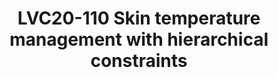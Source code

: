 ---
categories:
- lvc20
description: 'Due to the increasing complexity of SoCs, we''re now seeing lots of
  thermal sensors on the die to quickly detect hot spots and allow the OS to take
  steps to mitigate these events. The Linux thermal framework provides mechanisms
  such as inputs for better scheduling, frequency throttling, idle injection and turning
  on fans to prevent the silicon from getting damaged from overheating. This is also
  called as junction temperature management.<br /> <br /> The Linux thermal framework
  is also used for managing the skin temperature of a device - the temperature that
  users feel when they hold and use the device. However, this skin temperature management
  involves manual characterisation of performance states for devices such as CPU and
  GPU to the its effect on the skin temperature of the device.<br /> <br /> So the
  framework is doing two distinct tasks: preventing silicon damage and preventing
  skin burns for users by capping the power of a device. We feel these tasks should
  be handled by different frameworks.<br /> <br /> We''re currently experimenting
  the kernel''s energy model to dynamically build a hierarchy of power constraints
  and allow the platform integrator to set limits for each power domain using the
  powercap framework. This will allow the kernel to manage the power consumption (and
  hence dissipation) budget of the various devices on the Soc more autonomously, leading
  to better performance at a given power budget instead of overcoming the primary
  goal of the thermal framework which is mitigate at the limits.<br /> <br /> Attendees
  are expected to know a little bit about how the current thermal framework works,
  but don''t need to know all the technical details. We will cover the conceptual
  differences between the current and proposed models as an introduction in the talk.<br
  />'
image: /assets/images/featured-images/lvc20/LVC20-110.png
session_id: LVC20-110
session_room: Linux/Android
session_slot:
  end_time: 2020-09-22 13:50
  start_time: 2020-09-22 13:25
session_speakers:
- speaker_bio: Daniel worked in 1998 in the Space Industry and Air traffic management
    for distributed system project in life safety constraints. He acquired for this
    project a system programming expertise. &lt;br /&gt; &lt;br /&gt; He joined IBM
    in 2004 and since this date he does kernel hacking and pushed upstream the resource
    virtualization with the namespaces. He is the author and maintainer of the Linux
    Container (LXC).&lt;br /&gt; &lt;br /&gt; In 2012, he joined Linaro to work in
    the power management team. Deeply involved in the power management improvements
    for the different members of Linaro, he continues to contribute and maintain some
    parts of the Linux kernel.
  speaker_company: Linaro
  speaker_image: http://avatars.sched.co/8/5c/829128/avatar.jpg.320x320px.jpg?0c8
  speaker_name: Daniel Lezcano
  speaker_position: Linaro - Senior Engineer - Power specialist
  speaker_role: speaker
- speaker_bio: Amit works at Linaro and has been found dabbling in the upstream Linux
    community in the areas of power and thermal management. He was once found lost
    in the friendly Zephyr RTOS community for a bit.&lt;br /&gt; &lt;br /&gt; In the
    last decade, he’s led the Power Management working group at Linaro, helped lead
    the 96boards.org effort to bring powerful developer boards at low-cost to the
    software community and helped several SoC vendors to work with the upstream community
    and help themselves along the way.&lt;br /&gt; &lt;br /&gt; His main hobby these
    days is to learn to grow food.
  speaker_company: Linaro
  speaker_image: http://avatars.sched.co/d/0c/7249850/avatar.jpg.320x320px.jpg?f89
  speaker_name: Amit Kucheria
  speaker_position: Sr. Engineer, Qualcomm Landing Team
  speaker_role: speaker
session_track: Power Management
tag: session
tags: Power Management
title: LVC20-110 Skin temperature management with hierarchical constraints
---